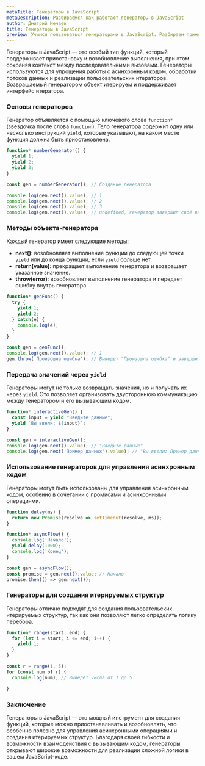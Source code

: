 ```yaml
---
metaTitle: Генераторы в JavaScript
metaDescription: Разбираемся как работают генераторы в JavaScript
author: Дмитрий Нечаев
title: Генераторы в JavaScript
preview: Учимся пользоваться генераторами в JavaScript. Разбираем примеры использования
---
```


Генераторы в JavaScript — это особый тип функций, который поддерживает приостановку и возобновление выполнения, при этом сохраняя контекст между последовательными вызовами. Генераторы используются для упрощения работы с асинхронным кодом, обработки потоков данных и реализации пользовательских итераторов. Возвращаемый генератором объект итерируем и поддерживает интерфейс итератора.

### Основы генераторов

Генератор объявляется с помощью ключевого слова `function*` (звездочка после слова `function`). Тело генератора содержит одну или несколько инструкций `yield`, которые указывают, на каком месте функция должна быть приостановлена.

```jsx
function* numberGenerator() {
  yield 1;
  yield 2;
  yield 3;
}

const gen = numberGenerator(); // Создание генератора

console.log(gen.next().value); // 1
console.log(gen.next().value); // 2
console.log(gen.next().value); // 3
console.log(gen.next().value); // undefined, генератор завершил своё выполнение

```

### Методы объекта-генератора

Каждый генератор имеет следующие методы:

- **next()**: возобновляет выполнение функции до следующей точки `yield` или до конца функции, если `yield` больше нет.
- **return(value)**: прекращает выполнение генератора и возвращает указанное значение.
- **throw(error)**: возобновляет выполнение генератора и передает ошибку внутрь генератора.

```jsx
function* genFunc() {
  try {
    yield 1;
    yield 2;
  } catch(e) {
    console.log(e);
  }
}

const gen = genFunc();
console.log(gen.next().value); // 1
gen.throw('Произошла ошибка'); // Выведет "Произошла ошибка" и завершит выполнение

```

### Передача значений через `yield`

Генераторы могут не только возвращать значения, но и получать их через `yield`. Это позволяет организовать двустороннюю коммуникацию между генератором и его вызывающим кодом.

```jsx
function* interactiveGen() {
  const input = yield "Введите данные";
  yield `Вы ввели: ${input}`;
}

const gen = interactiveGen();
console.log(gen.next().value); // "Введите данные"
console.log(gen.next('Пример данных').value); // "Вы ввели: Пример данных"

```

### Использование генераторов для управления асинхронным кодом

Генераторы могут быть использованы для управления асинхронным кодом, особенно в сочетании с промисами и асинхронными операциями.

```jsx
function delay(ms) {
  return new Promise(resolve => setTimeout(resolve, ms));
}

function* asyncFlow() {
  console.log('Начало');
  yield delay(1000);
  console.log('Конец');
}

const gen = asyncFlow();
const promise = gen.next().value; // Начало
promise.then(() => gen.next());

```

### Генераторы для создания итерируемых структур

Генераторы отлично подходят для создания пользовательских итерируемых структур, так как они позволяют легко определять логику перебора.

```jsx
function* range(start, end) {
  for (let i = start; i <= end; i++) {
    yield i;
  }
}

const r = range(1, 5);
for (const num of r) {
  console.log(num); // Выведет числа от 1 до 5

}

```

### Заключение

Генераторы в JavaScript — это мощный инструмент для создания функций, которые можно приостанавливать и возобновлять, что особенно полезно для управления асинхронными операциями и создания итерируемых структур. Благодаря своей гибкости и возможности взаимодействия с вызывающим кодом, генераторы открывают широкие возможности для реализации сложной логики в вашем JavaScript-коде.